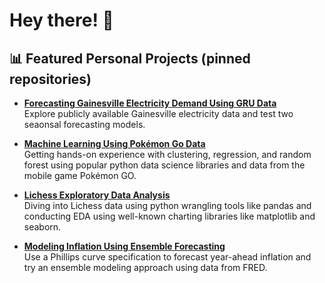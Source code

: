 # Hey there! 👋

## 📊 Featured Personal Projects (pinned repositories)

- [**Forecasting Gainesville Electricity Demand Using GRU Data**](https://scannon2k.github.io/electricity-forecasting/)  
  Explore publicly available Gainesville electricity data and test two seaonsal forecasting models.

- [**Machine Learning Using Pokémon Go Data**](https://github.com/scannon2k/python-machine-learning/blob/main/pokemon_ml.ipynb)  
  Getting hands-on experience with clustering, regression, and random forest using popular python data science libraries and data from the mobile game Pokémon GO.

- [**Lichess Exploratory Data Analysis**](https://github.com/scannon2k/python-eda/blob/main/lichess_eda.ipynb)  
  Diving into Lichess data using python wrangling tools like pandas and conducting EDA using well-known charting libraries like matplotlib and seaborn.

- [**Modeling Inflation Using Ensemble Forecasting**](https://scannon2k.github.io/inflation-forecasting/)  
  Use a Phillips curve specification to forecast year-ahead inflation and try an ensemble modeling approach using data from FRED.
  
